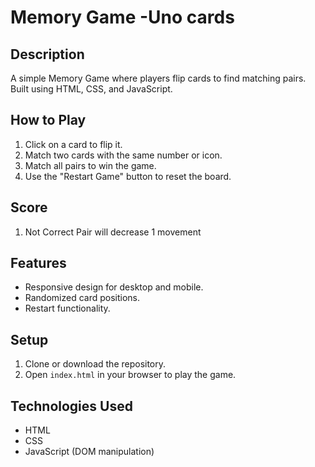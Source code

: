 # Memory Game -Uno cards

## Description
A simple Memory Game where players flip cards to find matching pairs. Built using HTML, CSS, and JavaScript.

## How to Play
1. Click on a card to flip it.
2. Match two cards with the same number or icon.
3. Match all pairs to win the game.
4. Use the "Restart Game" button to reset the board.


## Score
1. Not Correct Pair will decrease 1 movement

## Features
- Responsive design for desktop and mobile.
- Randomized card positions.
- Restart functionality.

## Setup
1. Clone or download the repository.
2. Open `index.html` in your browser to play the game.

## Technologies Used
- HTML
- CSS
- JavaScript (DOM manipulation)

